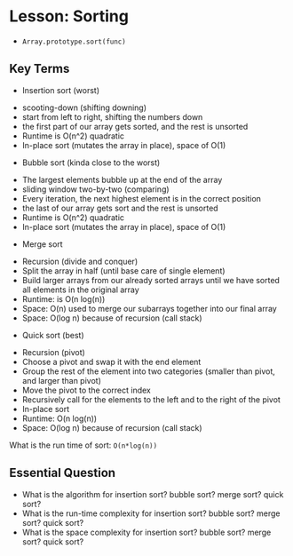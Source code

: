 # Lesson: Sorting
 - `Array.prototype.sort(func)`

## Key Terms
* Insertion sort (worst)
 - scooting-down (shifting downing)
 - start from left to right, shifting the numbers down
 - the first part of our array gets sorted, and the rest is unsorted
 - Runtime is O(n^2) quadratic
 - In-place sort (mutates the array in place), space of O(1)
 
* Bubble sort (kinda close to the worst)
 - The largest elements bubble up at the end of the array 
 - sliding window two-by-two (comparing)
 - Every iteration, the next highest element is in the correct position
 - the last of our array gets sort and the rest is unsorted
 - Runtime is O(n^2) quadratic
 - In-place sort (mutates the array in place), space of O(1)

* Merge sort
- Recursion (divide and conquer)
- Split the array in half (until base care of single element)
- Build larger arrays from our already sorted arrays until we have sorted all elements in the original array 
- Runtime: is O(n log(n))
- Space: O(n) used to merge our subarrays together into our final array
- Space: O(log n) because of recursion (call stack)

* Quick sort (best)
- Recursion (pivot)
- Choose a pivot and swap it with the end element
- Group the rest of the element into two categories (smaller than pivot, and larger than pivot)
- Move the pivot to the correct index
- Recursively call for the elements to the left and to the right of the pivot
- In-place sort
- Runtime: O(n log(n))
- Space: O(log n) because of recursion (call stack)
 


What is the run time of sort: `O(n*log(n))`

## Essential Question
* What is the algorithm for insertion sort? bubble sort? merge sort? quick sort?
* What is the run-time complexity for insertion sort? bubble sort? merge sort? quick sort?
* What is the space complexity for insertion sort? bubble sort? merge sort? quick sort?